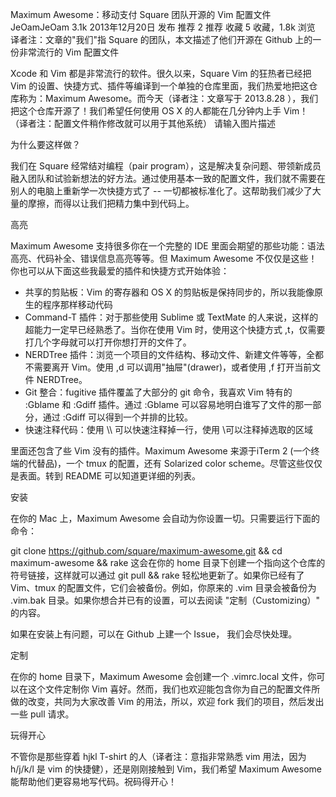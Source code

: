 Maximum Awesome：移动支付 Square 团队开源的 Vim 配置文件
JeOamJeOam 3.1k 2013年12月20日 发布
推荐 2 推荐
收藏 5 收藏，1.8k 浏览
译者注：文章的"我们"指 Square 的团队，本文描述了他们开源在 Github 上的一份非常流行的 Vim 配置文件

Xcode 和 Vim 都是非常流行的软件。很久以来，Square Vim 的狂热者已经把 Vim 的设置、快捷方式、插件等编译到一个单独的仓库里面，我们热爱地把这仓库称为：Maximum Awesome。而今天（译者注：文章写于 2013.8.28 ），我们把这个仓库开源了！我们希望任何使用 OS X 的人都能在几分钟内上手 Vim！（译者注：配置文件稍作修改就可以用于其他系统）
请输入图片描述

为什么要这样做？

我们在 Square 经常结对编程（pair program），这是解决复杂问题、带领新成员融入团队和试验新想法的好方法。通过使用基本一致的配置文件，我们就不需要在别人的电脑上重新学一次快捷方式了 -- 一切都被标准化了。这帮助我们减少了大量的摩擦，而得以让我们把精力集中到代码上。

高亮

Maximum Awesome 支持很多你在一个完整的 IDE 里面会期望的那些功能：语法高亮、代码补全、错误信息高亮等等。但 Maximum Awesome 不仅仅是这些！你也可以从下面这些我最爱的插件和快捷方式开始体验：
* 共享的剪贴板：Vim 的寄存器和 OS X 的剪贴板是保持同步的，所以我能像原生的程序那样移动代码
* Command-T 插件：对于那些使用 Sublime 或 TextMate 的人来说，这样的超能力一定早已经熟悉了。当你在使用 Vim 时，使用这个快捷方式 ,t，仅需要打几个字母就可以打开你想打开的文件了。
* NERDTree 插件：浏览一个项目的文件结构、移动文件、新建文件等等，全都不需要离开 Vim。使用 ,d 可以调用"抽屉"(drawer)，或者使用 ,f 打开当前文件 NERDTree。
* Git 整合：fugitive 插件覆盖了大部分的 git 命令，我喜欢 Vim 特有的 :Gblame 和 :Gdiff 插件。通过 :Gblame 可以容易地明白谁写了文件的那一部分，通过 :Gdiff 可以得到一个并排的比较。
* 快速注释代码：使用 \\\ 可以快速注释掉一行，使用 \\可以注释掉选取的区域

里面还包含了些 Vim 没有的插件。Maximum Awesome 来源于iTerm 2 (一个终端的代替品)，一个 tmux 的配置，还有 Solarized color scheme。尽管这些仅仅是表面。转到 README 可以知道更详细的列表。

安装

在你的 Mac 上，Maximum Awesome 会自动为你设置一切。只需要运行下面的命令：

git clone https://github.com/square/maximum-awesome.git && cd maximum-awesome && rake
这会在你的 home 目录下创建一个指向这个仓库的符号链接，这样就可以通过 git pull && rake 轻松地更新了。如果你已经有了 Vim、tmux 的配置文件，它们会被备份。例如，你原来的 .vim 目录会被备份为 .vim.bak 目录。如果你想合并已有的设置，可以去阅读 "定制（Customizing）" 的内容。

如果在安装上有问题，可以在 Github 上建一个 Issue， 我们会尽快处理。

定制

在你的 home 目录下，Maximum Awesome 会创建一个 .vimrc.local 文件，你可以在这个文件定制你 Vim 喜好。然而，我们也欢迎能包含你为自己的配置文件所做的改变，共同为大家改善 Vim 的用法，所以，欢迎 fork 我们的项目，然后发出一些 pull 请求。

玩得开心

不管你是那些穿着 hjkl T-shirt 的人（译者注：意指非常熟悉 vim 用法，因为 h/j/k/l 是 vim 的快捷健），还是刚刚接触到 Vim，我们希望 Maximum Awesome 能帮助他们更容易地写代码。祝码得开心！

